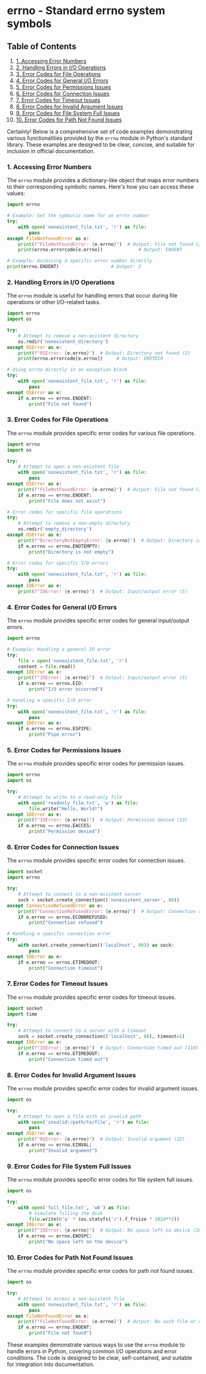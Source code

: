 # errno - Standard errno system symbols
## Table of Contents

1. [1. Accessing Error Numbers](#1-accessing-error-numbers)
2. [2. Handling Errors in I/O Operations](#2-handling-errors-in-io-operations)
3. [3. Error Codes for File Operations](#3-error-codes-for-file-operations)
4. [4. Error Codes for General I/O Errors](#4-error-codes-for-general-io-errors)
5. [5. Error Codes for Permissions Issues](#5-error-codes-for-permissions-issues)
6. [6. Error Codes for Connection Issues](#6-error-codes-for-connection-issues)
7. [7. Error Codes for Timeout Issues](#7-error-codes-for-timeout-issues)
8. [8. Error Codes for Invalid Argument Issues](#8-error-codes-for-invalid-argument-issues)
9. [9. Error Codes for File System Full Issues](#9-error-codes-for-file-system-full-issues)
10. [10. Error Codes for Path Not Found Issues](#10-error-codes-for-path-not-found-issues)



Certainly! Below is a comprehensive set of code examples demonstrating various functionalities provided by the `errno` module in Python's standard library. These examples are designed to be clear, concise, and suitable for inclusion in official documentation.

### 1. Accessing Error Numbers

The `errno` module provides a dictionary-like object that maps error numbers to their corresponding symbolic names. Here's how you can access these values:

```python
import errno

# Example: Get the symbolic name for an error number
try:
    with open('nonexistent_file.txt', 'r') as file:
        pass
except FileNotFoundError as e:
    print(f"FileNotFoundError: {e.errno}")  # Output: File not found (2)
    print(errno.errorcode[e.errno])             # Output: ENOENT

# Example: Accessing a specific error number directly
print(errno.ENOENT)                   # Output: 2
```

### 2. Handling Errors in I/O Operations

The `errno` module is useful for handling errors that occur during file operations or other I/O-related tasks.

```python
import errno
import os

try:
    # Attempt to remove a non-existent directory
    os.rmdir('nonexistent_directory')
except OSError as e:
    print(f"OSError: {e.errno}")  # Output: Directory not found (2)
    print(errno.errorcode[e.errno])     # Output: ENOTDIR

# Using errno directly in an exception block
try:
    with open('nonexistent_file.txt', 'r') as file:
        pass
except OSError as e:
    if e.errno == errno.ENOENT:
        print("File not found")
```

### 3. Error Codes for File Operations

The `errno` module provides specific error codes for various file operations.

```python
import errno
import os

try:
    # Attempt to open a non-existent file
    with open('nonexistent_file.txt', 'r') as file:
        pass
except OSError as e:
    print(f"FileNotFoundError: {e.errno}")  # Output: File not found (2)
    if e.errno == errno.ENOENT:
        print("File does not exist")

# Error codes for specific file operations
try:
    # Attempt to remove a non-empty directory
    os.rmdir('empty_directory')
except OSError as e:
    print(f"DirectoryNotEmptyError: {e.errno}")  # Output: Directory is not empty (30)
    if e.errno == errno.ENOTEMPTY:
        print("Directory is not empty")

# Error codes for specific I/O errors
try:
    with open('nonexistent_file.txt', 'r') as file:
        pass
except IOError as e:
    print(f"IOError: {e.errno}")  # Output: Input/output error (5)
```

### 4. Error Codes for General I/O Errors

The `errno` module provides specific error codes for general input/output errors.

```python
import errno

# Example: Handling a general IO error
try:
    file = open('nonexistent_file.txt', 'r')
    content = file.read()
except IOError as e:
    print(f"IOError: {e.errno}")  # Output: Input/output error (5)
    if e.errno == errno.EIO:
        print("I/O error occurred")

# Handling a specific I/O error
try:
    with open('nonexistent_file.txt', 'r') as file:
        pass
except IOError as e:
    if e.errno == errno.ESPIPE:
        print("Pipe error")
```

### 5. Error Codes for Permissions Issues

The `errno` module provides specific error codes for permission issues.

```python
import errno
import os

try:
    # Attempt to write to a read-only file
    with open('readonly_file.txt', 'w') as file:
        file.write("Hello, World!")
except IOError as e:
    print(f"IOError: {e.errno}")  # Output: Permission denied (13)
    if e.errno == errno.EACCES:
        print("Permission denied")
```

### 6. Error Codes for Connection Issues

The `errno` module provides specific error codes for connection issues.

```python
import socket
import errno

try:
    # Attempt to connect to a non-existent server
    sock = socket.create_connection(('nonexistent_server', 80))
except ConnectionRefusedError as e:
    print(f"ConnectionRefusedError: {e.errno}")  # Output: Connection refused (111)
    if e.errno == errno.ECONNREFUSED:
        print("Connection refused")

# Handling a specific connection error
try:
    with socket.create_connection(('localhost', 80)) as sock:
        pass
except IOError as e:
    if e.errno == errno.ETIMEDOUT:
        print("Connection timeout")
```

### 7. Error Codes for Timeout Issues

The `errno` module provides specific error codes for timeout issues.

```python
import socket
import time

try:
    # Attempt to connect to a server with a timeout
    sock = socket.create_connection(('localhost', 80), timeout=1)
except IOError as e:
    print(f"IOError: {e.errno}")  # Output: Connection timed out (110)
    if e.errno == errno.ETIMEDOUT:
        print("Connection timed out")
```

### 8. Error Codes for Invalid Argument Issues

The `errno` module provides specific error codes for invalid argument issues.

```python
import os

try:
    # Attempt to open a file with an invalid path
    with open('invalid:/path/to/file', 'r') as file:
        pass
except OSError as e:
    print(f"OSError: {e.errno}")  # Output: Invalid argument (22)
    if e.errno == errno.EINVAL:
        print("Invalid argument")
```

### 9. Error Codes for File System Full Issues

The `errno` module provides specific error codes for file system full issues.

```python
import os

try:
    with open('full_file.txt', 'wb') as file:
        # Simulate filling the disk
        file.write(b'a' * (os.statvfs('/').f_frsize * 1024**2))
except IOError as e:
    print(f"IOError: {e.errno}")  # Output: No space left on device (28)
    if e.errno == errno.ENOSPC:
        print("No space left on the device")
```

### 10. Error Codes for Path Not Found Issues

The `errno` module provides specific error codes for path not found issues.

```python
import os

try:
    # Attempt to access a non-existent file
    with open('nonexistent_file.txt', 'r') as file:
        pass
except FileNotFoundError as e:
    print(f"FileNotFoundError: {e.errno}")  # Output: No such file or directory (2)
    if e.errno == errno.ENOENT:
        print("File not found")
```

These examples demonstrate various ways to use the `errno` module to handle errors in Python, covering common I/O operations and error conditions. The code is designed to be clear, self-contained, and suitable for integration into documentation.
